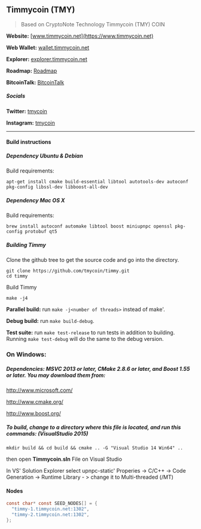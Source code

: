## Timmycoin (TMY)

> Based on CryptoNote Technology Timmycoin (TMY) COIN

**Website:** [www.timmycoin.net](https://www.timmycoin.net)

**Web Wallet:** [wallet.timmycoin.net](https://wallet.timmycoin.net)

**Explorer:** [explorer.timmycoin.net](https://explorer.timmycoin.net/)

**Roadmap:** [Roadmap](https://www.timmycoin.net/roadmap)

**BitcoinTalk:** [BitcoinTalk](https://---)

##### Socials

**Twitter:** [tmycoin](https://www.twitter.com/tmycoin)

**Instagram:** [tmycoin](https://www.instagram.com/tmycoin)

_____

#### Build instructions


##### Dependency Ubuntu & Debian

Build requirements:

    apt-get install cmake build-essential libtool autotools-dev autoconf pkg-config libssl-dev libboost-all-dev

##### Dependency Mac OS X

Build requirements:

    brew install autoconf automake libtool boost miniupnpc openssl pkg-config protobuf qt5

##### Building Timmy

Clone the github tree to get the source code and go into the directory.

    git clone https://github.com/tmycoin/timmy.git
    cd timmy

Build Timmy

    make -j4

**Parallel build:** run `make -j<number of threads>` instead of make'.

**Debug build:** run `make build-debug`.

**Test suite:** run `make test-release` to run tests in addition to building. Running `make test-debug` will do the same to the debug version.


### On Windows:

##### Dependencies: MSVC 2013 or later, CMake 2.8.6 or later, and Boost 1.55 or later. You may download them from:

http://www.microsoft.com/

http://www.cmake.org/

http://www.boost.org/

##### To build, change to a directory where this file is located, and run this commands: (VisualStudio 2015)

    mkdir build && cd build && cmake .. -G "Visual Studio 14 Win64" ..

then open **Timmycoin.sln** File on Visual Studio

In VS' Solution Explorer select upnpc-static' Properies -> C/C++ -> Code Generation -> Runtime Library - > change it to Multi-threaded (/MT)


#### Nodes

```C
const char* const SEED_NODES[] = {
  "timmy-1.timmycoin.net:1302",
  "timmy-2.timmycoin.net:1302",
};
```
